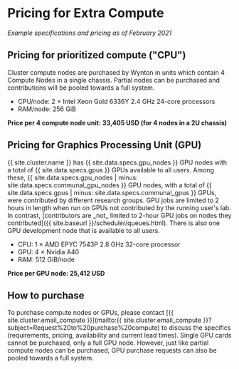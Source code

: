 # Pricing for Extra Compute

_Example specifications and pricing as of February 2021_


## Pricing for prioritized compute ("CPU")

Cluster compute nodes are purchased by Wynton in units which contain 4 Compute Nodes in a single chassis. Partial nodes can be purchased and contributions will be pooled towards a full system.

* CPU/node: 2 × Intel Xeon Gold 6336Y 2.4 GHz 24-core processors
* RAM/node: 256 GiB

**Price per 4 compute node unit: 33,405 USD (for 4 nodes in a 2U chassis)**



## Pricing for Graphics Processing Unit (GPU)

<div class="alert alert-info" role="alert" markdown="1">
{{ site.cluster.name }} has {{ site.data.specs.gpu_nodes }} GPU nodes with a total of {{ site.data.specs.gpus }} GPUs available to all users. Among these, {{ site.data.specs.gpu_nodes | minus: site.data.specs.communal_gpu_nodes }} GPU nodes, with a total of {{ site.data.specs.gpus | minus: site.data.specs.communal_gpus }} GPUs, were contributed by different research groups. GPU jobs are limited to 2 hours in length when run on GPUs not contributed by the running user's lab.  In contrast, [contributors are _not_ limited to 2-hour GPU jobs on nodes they contributed]({{ site.baseurl }}/scheduler/queues.html). There is also one GPU development node that is available to all users.
</div>

* CPU: 1 × AMD EPYC 7543P 2.8 GHz 32-core processor
* GPU: 4 × Nvidia A40
* RAM: 512 GiB/node

**Price per GPU node:  25,412 USD**


## How to purchase

To purchase compute nodes or GPUs, please contact [{{ site.cluster.email_compute }}](mailto:{{ site.cluster.email_compute }}?subject=Request%20to%20purchase%20compute) to discuss the specifics (requirements, pricing, availability and current lead times).
Single GPU cards cannot be purchased, only a full GPU node. However, just like partial compute nodes can be purchased, GPU purchase requests can also be pooled towards a full system.
